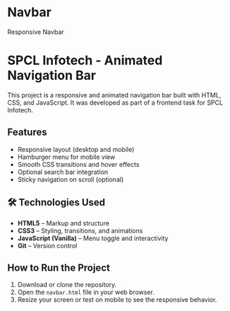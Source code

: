 # Navbar
Responsive Navbar
# SPCL Infotech - Animated Navigation Bar

This project is a responsive and animated navigation bar built with HTML, CSS, and JavaScript. It was developed as part of a frontend task for SPCL Infotech.

## Features

- Responsive layout (desktop and mobile)
- Hamburger menu for mobile view
- Smooth CSS transitions and hover effects
- Optional search bar integration
- Sticky navigation on scroll (optional)

## 🛠️ Technologies Used

- **HTML5** – Markup and structure
- **CSS3** – Styling, transitions, and animations
- **JavaScript (Vanilla)** – Menu toggle and interactivity
- **Git** – Version control

## How to Run the Project

1. Download or clone the repository.
2. Open the `navbar.html` file in your web browser.
3. Resize your screen or test on mobile to see the responsive behavior.

